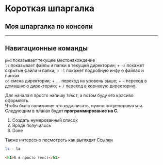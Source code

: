 # Короткая шпаргалка

## Моя шпаргалка по консоли 
---  
## Навигационные команды  
`pwd` показывает текущее местонахождение  
`ls` показывает файлы и папки в текущей директории; + `-a` покажет скрытые файли и папки; + `-l` покажет подробную инфу о файлах и папках  
`cd` смена директории; + `..` переход на уровень выше; + `~` переход в домащнюю директорию; + `/` переход в корневую директорию.





Для начала я просто напишу *текст*, а потом буду его красиво оформлять.  
Чтобы было понимание что куда писать, нужно потренироваться.  
Следующим в планах будет **программирование на С**.

1. Создать нумерованный список  
2. Вроде получилось  
3. Done  

Также интересно посмотреть как выглядят [Ссылки](https://yandex.ru/maps/ "Карты!")

```bash
ls - la
```
```html
<h1>А я просто текст</h1>
``` 
